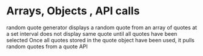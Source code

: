 # Arrays, Objects , API calls 
random quote generator
displays a random quote from an array of quotes at a set interval
does not display same quote until all quotes have been selected
Once all quotes stored in the quote object have been used, it pulls random quotes from a quote API
